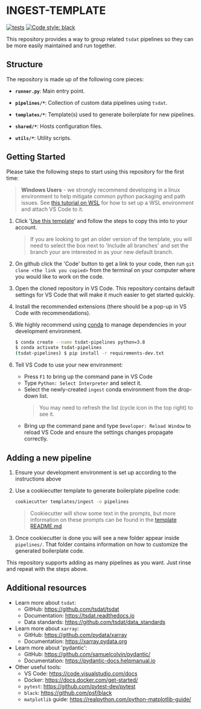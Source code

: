 # INGEST-TEMPLATE

[![tests](https://github.com/tsdat/ingest-template/actions/workflows/tests.yml/badge.svg)](https://github.com/tsdat/ingest-template/actions/workflows/tests.yml)
[![Code style: black](https://img.shields.io/badge/code%20style-black-000000.svg)](https://github.com/psf/black)

This repository provides a way to group related `tsdat` pipelines so they can be more
easily maintained and run together.


## Structure

The repository is made up of the following core pieces:

- **`runner.py`**: Main entry point.

- **`pipelines/*`**: Collection of custom data pipelines using `tsdat`.

- **`templates/*`**: Template(s) used to generate boilerplate for new pipelines.

- **`shared/*`**: Hosts configuration files.

- **`utils/*`**: Utility scripts.

## Getting Started

Please take the following steps to start using this repository for the first time:

> **Windows Users** - we strongly recommend developing in a linux environment to help
mitigate common python packaging and path issues. See
[this tutorial on WSL](https://tsdat.readthedocs.io/en/latest/tutorials/wsl.html) for
how to set up a WSL environment and attach VS Code to it.

1. Click '[Use this template](https://github.com/tsdat/ingest-template/generate)' and
follow the steps to copy this into to your account.
    > If you are looking to get an older version of the template, you will need to
    select the box next to 'Include all branches' and set the branch your are interested
    in as your new default branch.

2. On github click the 'Code' button to get a link to your code, then run `git clone <the link you copied>` from the terminal on your computer where you would like to work on the code.

3. Open the cloned repository in VS Code. This repository contains default settings for
VS Code that will make it much easier to get started quickly.

4. Install the recommended extensions (there should be a pop-up in VS Code with recommendations).

5. We highly recommend using [conda](https://docs.anaconda.com/anaconda/install/) to
manage dependencies in your development environment. 
    ```bash
    $ conda create --name tsdat-pipelines python=3.8
    $ conda activate tsdat-pipelines
    (tsdat-pipelines) $ pip install -r requirements-dev.txt
    ```

6. Tell VS Code to use your new environment:
    - Press `F1` to bring up the command pane in VS Code
    - Type `Python: Select Interpreter` and select it.
    - Select the newly-created `ingest` conda environment from the drop-down list.
        > You may need to refresh the list (cycle icon in the top right) to see it.
    - Bring up the command pane and type `Developer: Reload Window` to reload VS Code
    and ensure the settings changes propagate correctly.


## Adding a new pipeline

1. Ensure your development environment is set up according to the instructions above

4. Use a cookiecutter template to generate boilerplate pipeline code:

    ```bash
    cookiecutter templates/ingest -o pipelines
    ```

    > Cookiecutter will show some text in the prompts, but more information on these
    prompts can be found in the [template README.md](templates/ingest/README.md)

5. Once cookiecutter is done you will see a new folder appear inside `pipelines/`. That
folder contains information on how to customize the generated boilerplate code. 

This repository supports adding as many pipelines as you want. Just rinse and repeat with
the steps above.

## Additional resources

- Learn more about `tsdat`:
    - GitHub: https://github.com/tsdat/tsdat
    - Documentation: https://tsdat.readthedocs.io
    - Data standards: https://github.com/tsdat/data_standards
- Learn more about `xarray`: 
    - GitHub: https://github.com/pydata/xarray
    - Documentation: https://xarray.pydata.org
- Learn more about 'pydantic':
    - GitHub: https://github.com/samuelcolvin/pydantic/
    - Documentation: https://pydantic-docs.helpmanual.io
- Other useful tools:
    - VS Code: https://code.visualstudio.com/docs
    - Docker: https://docs.docker.com/get-started/
    - `pytest`: https://github.com/pytest-dev/pytest
    - `black`: https://github.com/psf/black
    - `matplotlib` guide: https://realpython.com/python-matplotlib-guide/
